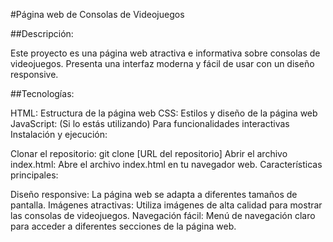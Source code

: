 
#Página web de Consolas de Videojuegos

##Descripción:

Este proyecto es una página web atractiva e informativa sobre consolas de videojuegos. Presenta una interfaz moderna y fácil de usar con un diseño responsive.

##Tecnologías:

HTML: Estructura de la página web
CSS: Estilos y diseño de la página web
JavaScript: (Si lo estás utilizando) Para funcionalidades interactivas
Instalación y ejecución:

Clonar el repositorio: git clone [URL del repositorio]
Abrir el archivo index.html: Abre el archivo index.html en tu navegador web.
Características principales:

Diseño responsive: La página web se adapta a diferentes tamaños de pantalla.
Imágenes atractivas: Utiliza imágenes de alta calidad para mostrar las consolas de videojuegos.
Navegación fácil: Menú de navegación claro para acceder a diferentes secciones de la página web.